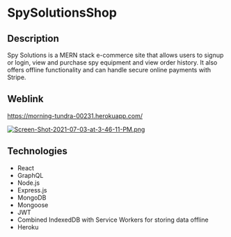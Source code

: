 # SpySolutionsShop

## Description
Spy Solutions is a MERN stack e-commerce site that allows users to signup or login, view and purchase spy equipment and view order history. It also offers offline functionality and can handle secure online payments with Stripe. 

## Weblink
https://morning-tundra-00231.herokuapp.com/


[![Screen-Shot-2021-07-03-at-3-46-11-PM.png](https://i.postimg.cc/5yFtWqd7/Screen-Shot-2021-07-03-at-3-46-11-PM.png)](https://postimg.cc/4HsGzc3V)

## Technologies
- React
- GraphQL
- Node.js
- Express.js
- MongoDB
- Mongoose
- JWT
- Combined IndexedDB with Service Workers for storing data offline
- Heroku


